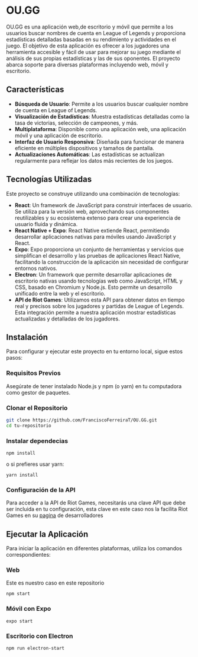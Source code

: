 # OU.GG

OU.GG es una aplicación web,de escritorio y móvil que permite a los usuarios buscar nombres de cuenta en League of Legends y proporciona estadísticas detalladas basadas en su rendimiento y actividades en el juego. El objetivo de esta aplicación es ofrecer a los jugadores una herramienta accesible y fácil de usar para mejorar su juego mediante el análisis de sus propias estadísticas y las de sus oponentes. El proyecto abarca soporte para diversas plataformas incluyendo web, móvil y escritorio.

## Características

- **Búsqueda de Usuario**: Permite a los usuarios buscar cualquier nombre de cuenta en League of Legends.
- **Visualización de Estadísticas**: Muestra estadísticas detalladas como la tasa de victorias, selección de campeones, y más.
- **Multiplataforma**: Disponible como una aplicación web, una aplicación móvil y una aplicación de escritorio.
- **Interfaz de Usuario Responsiva**: Diseñada para funcionar de manera eficiente en múltiples dispositivos y tamaños de pantalla.
- **Actualizaciones Automáticas**: Las estadísticas se actualizan regularmente para reflejar los datos más recientes de los juegos.

## Tecnologías Utilizadas

Este proyecto se construye utilizando una combinación de tecnologías:

- **React**: Un framework de JavaScript para construir interfaces de usuario. Se utiliza para la versión web, aprovechando sus componentes reutilizables y su ecosistema extenso para crear una experiencia de usuario fluida y dinámica.
- **React Native + Expo**: React Native extiende React, permitiendo desarrollar aplicaciones nativas para móviles usando JavaScript y React.
- **Expo**: Expo proporciona un conjunto de herramientas y servicios que simplifican el desarrollo y las pruebas de aplicaciones React Native, facilitando la construcción de la aplicación sin necesidad de configurar entornos nativos.
- **Electron**: Un framework que permite desarrollar aplicaciones de escritorio nativas usando tecnologías web como JavaScript, HTML y CSS, basado en Chromium y Node.js. Esto permite un desarrollo unificado entre la web y el escritorio.
- **API de Riot Games**: Utilizamos esta API para obtener datos en tiempo real y precisos sobre los jugadores y partidas de League of Legends. Esta integración permite a nuestra aplicación mostrar estadísticas actualizadas y detalladas de los jugadores.

## Instalación

Para configurar y ejecutar este proyecto en tu entorno local, sigue estos pasos:

### Requisitos Previos

Asegúrate de tener instalado Node.js y npm (o yarn) en tu computadora como gestor de paquetes.

### Clonar el Repositorio

```bash
git clone https://github.com/FranciscoFerreiraT/OU.GG.git
cd tu-repositorio
```

### Instalar dependecias

```
npm install
```
o si prefieres usar yarn:

```
yarn install
```
### Configuración de la API
Para acceder a la API de Riot Games, necesitarás una clave API que debe ser incluida en tu configuración, esta clave en este caso nos la facilita Riot Games en su [pagina](https://developer.riotgames.com/) de desarrolladores 

## Ejecutar la Aplicación
Para iniciar la aplicación en diferentes plataformas, utiliza los comandos correspondientes:

### Web
Este es nuestro caso en este repositorio
```
npm start
```
### Móvil con Expo
```
expo start
```
### Escritorio con Electron
```
npm run electron-start
```

